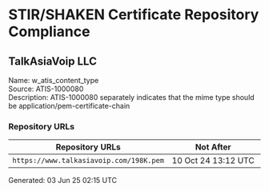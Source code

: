 # STIR/SHAKEN Certificate Repository Compliance

## TalkAsiaVoip LLC

Name: w_atis_content_type\
Source: ATIS-1000080\
Description: ATIS-1000080 separately indicates that the mime type should be application/pem-certificate-chain
### Repository URLs

| Repository URLs | Not After |  Problems | Link |
|-----------------|-----------|-----------|------|
| `https://www.talkasiavoip.com/198K.pem` | 10&#160;Oct&#160;24&#160;13:12&#160;UTC | true | [view](../../REPOS/bb30be37f3905720319bcf16596a6c137b7f5d2c/README.md) |


Generated: 03 Jun 25 02:15 UTC